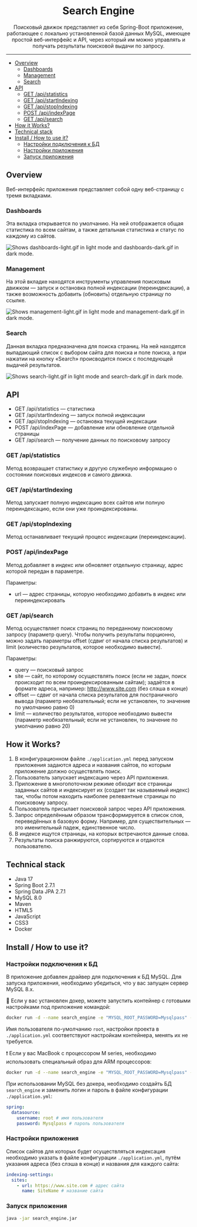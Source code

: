 <h1 align="center">Search Engine</h1>

<p align="center">Поисковый движок представляет из себя Spring-Boot приложение, работающее с локально установленной базой данных MySQL, имеющее простой веб-интерфейс и API, через который им можно управлять и получать результаты поисковой выдачи по запросу.</p>

<hr>

* [Overview](#overview)
   * [Dashboards](#dashboards)
   * [Management](#management)
   * [Search](#search)
* [API](#api)
   * [GET /api/statistics](#get-apistatistics)
   * [GET /api/startIndexing](#get-apistartindexing)
   * [GET /api/stopIndexing](#get-apistopindexing)
   * [POST /api/indexPage](#post-apiindexpage)
   * [GET /api/search](#get-apisearch)
* [How it Works?](#how-it-works)
* [Technical stack](#technical-stack)
* [Install / How to use it?]()
   * [Настройки подключения к БД](#настройки-подключения-к-бд)
   * [Настройки приложения](#настройки-приложения)
   * [Запуск приложения](#запуск-приложения)

## Overview

Веб-интерфейс приложения представляет собой одну веб-страницу с тремя вкладками.

### Dashboards

Эта вкладка открывается по умолчанию. На ней отображается общая статистика по всем сайтам, а также детальная статистика
и статус по каждому из сайтов.

<picture>
  <source media="(prefers-color-scheme: dark)" srcset="https://raw.githubusercontent.com/Vasyabylba/searchengine/dev/readme_assets/dashboards_dark.gif">
  <source media="(prefers-color-scheme: light)" srcset="https://raw.githubusercontent.com/Vasyabylba/searchengine/dev/readme_assets/dashboards_light.gif">
  <img alt="Shows dashboards-light.gif in light mode and dashboards-dark.gif in dark mode." src="https://raw.githubusercontent.com/Vasyabylba/searchengine/dev/readme_assets/dashboards_light.gif">
</picture>

### Management

На этой вкладке находятся инструменты управления поисковым движком — запуск и остановка полной индексации (переиндексации),
а также возможность добавить (обновить) отдельную страницу по ссылке.

<picture>
  <source media="(prefers-color-scheme: dark)" srcset="https://raw.githubusercontent.com/Vasyabylba/searchengine/dev/readme_assets/management_dark.gif">
  <source media="(prefers-color-scheme: light)" srcset="https://raw.githubusercontent.com/Vasyabylba/searchengine/dev/readme_assets/management_light.gif">
  <img alt="Shows management-light.gif in light mode and management-dark.gif in dark mode." src="https://raw.githubusercontent.com/Vasyabylba/searchengine/dev/readme_assets/management_light.gif">
</picture>

### Search

Данная вкладка предназначена для поиска страниц. На ней находятся выпадающий список с выбором
сайта для поиска и поле поиска, а при нажатии на кнопку «Search» происводится поиск 
с последующей выдачей результатов.

<picture>
  <source media="(prefers-color-scheme: dark)" srcset="https://raw.githubusercontent.com/Vasyabylba/searchengine/dev/readme_assets/search_dark.gif">
  <source media="(prefers-color-scheme: light)" srcset="https://raw.githubusercontent.com/Vasyabylba/searchengine/dev/readme_assets/search_light.gif">
  <img alt="Shows search-light.gif in light mode and search-dark.gif in dark mode." src="https://raw.githubusercontent.com/Vasyabylba/searchengine/dev/readme_assets/search_light.gif">
</picture>

## API

* GET /api/statistics — статистика
* GET /api/startIndexing — запуск полной индексации
* GET /api/stopIndexing — остановка текущей индексации
* POST /api/indexPage — добавление или обновление отдельной страницы
* GET /api/search — получение данных по поисковому запросу

### GET /api/statistics

Метод возвращает статистику и другую служебную информацию о состоянии поисковых индексов и самого движка.

### GET /api/startIndexing

Метод запускает полную индексацию всех сайтов или полную переиндексацию, если они уже проиндексированы.

### GET /api/stopIndexing

Метод останавливает текущий процесс индексации (переиндексации).

### POST /api/indexPage

Метод добавляет в индекс или обновляет отдельную страницу, адрес которой передан в параметре.

Параметры:
* url — адрес страницы, которую необходимо добавить в индекс или переиндексировать

### GET /api/search

Метод осуществляет поиск страниц по переданному поисковому запросу (параметр query).
Чтобы получить результаты порционно, можно задать параметры offset (сдвиг от начала списка результатов)
и limit (количество результатов, которое необходимо вывести).

Параметры:
* query — поисковый запрос
* site — сайт, по которому осуществлять поиск (если не задан, поиск происходит по всем проиндексированным сайтам);
задаётся в формате адреса, например: http://www.site.com (без слэша в конце)
* offset — сдвиг от начала списка результатов для постраничного вывода (параметр необязательный;
если не установлен, то значение по умолчанию равно 0)
* limit — количество результатов, которое необходимо вывести (параметр необязательный;
если не установлен, то значение по умолчанию равно 20)

## How it Works?

1. В конфигурационном файле `./application.yml` перед запуском приложения задаются
   адреса и названия сайтов, по которым приложение должно осуществлять поиск.
2. Пользователь запускает индексацию через API приложения.
3. Приложение в многопоточном режиме обходит все страницы заданных сайтов 
   и индексирует их (создает так называемый индекс) так, чтобы потом находить 
   наиболее релевантные страницы по поисковому запросу.
4. Пользователь присылает поисковой запрос через API приложения.
5. Запрос определённым образом трансформируется в список слов,
   переведённых в базовую форму. Например, для существительных — это
   именительный падеж, единственное число.
6. В индексе ищутся страницы, на которых встречаются данные слова.
7. Результаты поиска ранжируются, сортируются и отдаются пользователю.

## Technical stack

* Java 17
* Spring Boot 2.7.1
* Spring Data JPA 2.7.1
* MySQL 8.0
* Maven
* HTML5
* JavaScript
* CSS3
* Docker

## Install / How to use it?

### Настройки подключения к БД

В приложение добавлен драйвер для подключения к БД MySQL. Для запуска приложения,
необходимо убедиться, что у вас запущен сервер MySQL 8.x.

🐳 Если у вас установлен докер, можете запустить контейнер с готовыми настройками
под приложение командой:

```bash
docker run -d --name search_engine -e "MYSQL_ROOT_PASSWORD=Mysqlpass" -e "MYSQL_DATABASE=search_engine" -p 3306:3306 mysql --character-set-server=utf8mb4 --collation-server=utf8mb4_general_ci
```

Имя пользователя по-умолчанию `root`, настройки проекта в `./application.yml`
соответствуют настройкам контейнера, менять их не требуется.

❗️ Если у вас MacBook c процессором M series, необходимо использовать специальный
образ для ARM процессоров:

```bash
docker run -d --name search_engine -e "MYSQL_ROOT_PASSWORD=Mysqlpass" -e "MYSQL_DATABASE=search_engine" -p 3306:3306 arm64v8/mysql:oracle --character-set-server=utf8mb4 --collation-utf8mb4_general_ci
```

При использовании MySQL без докера, необходимо создайть БД `search_engine` и заменить логин и пароль
в файле конфигурации `./application.yml`:

```yaml
spring:
  datasource:
    username: root # имя пользователя
    password: Mysqlpass # пароль пользователя
```

### Настройки приложения

Список сайтов для которых будет осуществляться индексация необходимо указать в файле конфигурации
`./application.yml`, путём указания адреса (без слэша в конце) и названия для каждого сайта:

```yaml
indexing-settings:
  sites:
    - url: https://www.site.com # адрес сайта
      name: SiteName # название сайта
```

### Запуск приложения

```bash
java -jar search_engine.jar
```